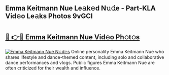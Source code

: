 ## Emma Keitmann Nue Le𝚊k𝚎d N𝚞𝚍e - Part-KLA Vid𝚎o Le𝚊ks Photos 9vGCI

# <h2><a href="http://fb6dof.evod.top/?m=Emma+Keitmann+Nue">🔗 👉🔴 Emma Keitmann Nue Vid𝚎o Ph𝚘t𝚘s</a></h2>

[![Emma Keitmann Nue N𝚞d𝚎s](https://i.imgur.com/8V9OHl7.gif)](http://fb6dof.evod.top/?m=Emma+Keitmann+Nue)
Online personality Emma Keitmann Nue who shares lifestyle and dance-themed content, including solo and collaborative dance performances and vlogs. Public figures Emma Keitmann Nue are often criticized for their wealth and influence. 
